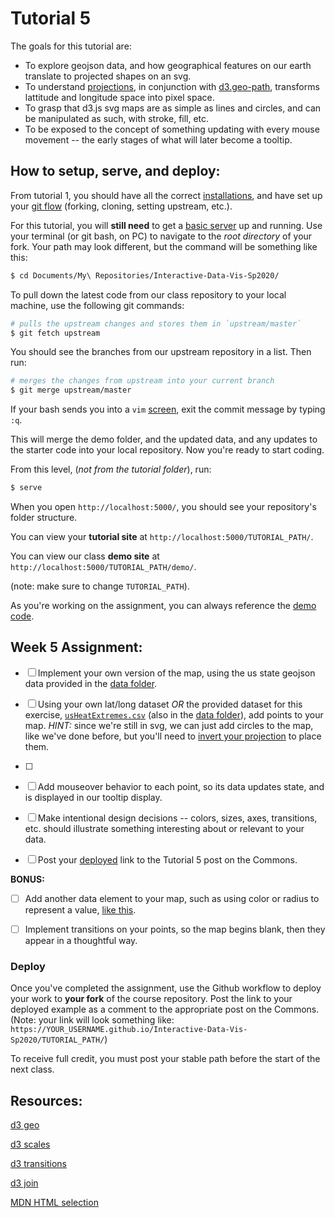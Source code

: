# Tutorial 5

The goals for this tutorial are:

- To explore geojson data, and how geographical features on our earth translate to projected shapes on an svg. 
- To understand [projections](https://github.com/d3/d3-geo#projections), in conjunction with [d3.geo-path](https://github.com/d3/d3-geo#geoPath), transforms lattitude and longitude space into pixel space.
- To grasp that d3.js svg maps are as simple as lines and circles, and can be manipulated as such, with stroke, fill, etc. 
- To be exposed to the concept of something updating with every mouse movement -- the early stages of what will later become a tooltip. 

## How to setup, serve, and deploy:

From tutorial 1, you should have all the correct [installations](../README.md#setup), and have set up your [git flow](../GIT_SETUP.md) (forking, cloning, setting upstream, etc.).

For this tutorial, you will **still need** to get a [basic server](../BASIC_SERVER.md) up and running. Use your terminal (or git bash, on PC) to navigate to the _root directory_ of your fork. Your path may look different, but the command will be something like this:

```sh
$ cd Documents/My\ Repositories/Interactive-Data-Vis-Sp2020/
```

To pull down the latest code from our class repository to your local machine, use the following git commands:

```sh
# pulls the upstream changes and stores them in `upstream/master`
$ git fetch upstream
```

You should see the branches from our upstream repository in a list. Then run:

```sh
# merges the changes from upstream into your current branch
$ git merge upstream/master
```

If your bash sends you into a `vim` [screen](https://computers.tutsplus.com/tutorials/vim-for-beginners--cms-21118), exit the commit message by typing `:q`.

This will merge the demo folder, and the updated data, and any updates to the starter code into your local repository. Now you're ready to start coding.

From this level, (_not from the tutorial folder_), run:

```sh
$ serve
```

When you open `http://localhost:5000/`, you should see your repository's folder structure.

You can view your **tutorial site** at `http://localhost:5000/TUTORIAL_PATH/`.

You can view our class **demo site** at `http://localhost:5000/TUTORIAL_PATH/demo/`.

(note: make sure to change `TUTORIAL_PATH`).

As you're working on the assignment, you can always reference the [demo code](demo/).

## Week 5 Assignment:

- [ ] Implement your own version of the map, using the us state geojson data provided in the [data folder](../data/).

- [ ] Using your own lat/long dataset _OR_ the provided dataset for this exercise, [`usHeatExtremes.csv`](../data/usHeatExtremes.csv) (also in the [data folder](../data/)), add points to your map. *HINT:* since we're still in svg, we can just add circles to the map, like we've done before, but you'll need to [invert your projection](https://github.com/d3/d3-geo#projection_invert) to place them. 
- [ ] 
- [ ] Add mouseover behavior to each point, so its data updates state, and is displayed in our tooltip display.  

- [ ] Make intentional design decisions -- colors, sizes, axes, transitions, etc. should illustrate something interesting about or relevant to your data.

- [ ] Post your [deployed](#Deploy) link to the Tutorial 5 post on the Commons.

**BONUS:**

- [ ] Add another data element to your map, such as using color or radius to represent a value, [like this](https://observablehq.com/@d3/bubble-map). 

- [ ] Implement transitions on your points, so the map begins blank, then they appear in a thoughtful way. 

### Deploy

Once you've completed the assignment, use the Github workflow to deploy your work to **your fork** of the course repository. Post the link to your deployed example as a comment to the appropriate post on the Commons. (Note: your link will look something like: `https://YOUR_USERNAME.github.io/Interactive-Data-Vis-Sp2020/TUTORIAL_PATH/`)

To receive full credit, you must post your stable path before the start of the next class.

## Resources:

[d3 geo](https://github.com/d3/d3-geo)

[d3 scales](https://github.com/d3/d3-scale)

[d3 transitions](https://github.com/d3/d3/blob/master/API.md#transitions-d3-transition)

[d3 join](<(https://github.com/d3/d3-selection/blob/v1.4.1/README.md#selection_join)>)

[MDN HTML selection](https://developer.mozilla.org/en-US/docs/Web/HTML/Element/select)
